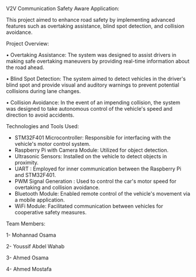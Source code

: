 V2V Communication Safety Aware Application:

This project aimed to enhance road safety by implementing advanced features such as overtaking assistance, blind spot detection, and collision avoidance.

Project Overview:

• Overtaking Assistance: The system was designed to assist drivers in making safe overtaking maneuvers by providing real-time information about the road ahead.

• Blind Spot Detection: The system aimed to detect vehicles in the driver's blind spot and provide visual and auditory warnings to prevent potential collisions during lane changes.

• Collision Avoidance: In the event of an impending collision, the system was designed to take autonomous control of the vehicle's speed and direction to avoid accidents.

Technologies and Tools Used:
- STM32F401 Microcontroller: Responsible for interfacing with the vehicle's motor control system.
- Raspberry Pi with Camera Module: Utilized for object detection.
- Ultrasonic Sensors: Installed on the vehicle to detect objects in proximity.
- UART : Employed for inner communication between the Raspberry Pi and STM32F401.
- PWM Signal Generation : Used to control the car's motor speed for overtaking and collision avoidance.
- Bluetooth Module: Enabled remote control of the vehicle's movement via a mobile application.
- WiFi Module: Facilitated communication between vehicles for cooperative safety measures.

Team Members:

1- Mohannad Osama

2- Youssif Abdel Wahab

3- Ahmed Osama 

4- Ahmed Mostafa
  
